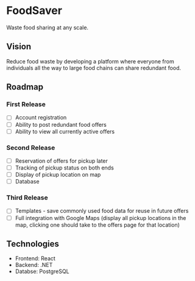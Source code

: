 # FoodSaver

Waste food sharing at any scale.

## Vision

Reduce food waste by developing a platform where everyone from individuals all the way to large food chains can share redundant food.

## Roadmap

### First Release

- [ ] Account registration
- [ ] Ability to post redundant food offers
- [ ] Ability to view all currently active offers

### Second Release

- [ ] Reservation of offers for pickup later
- [ ] Tracking of pickup status on both ends
- [ ] Display of pickup location on map
- [ ] Database

### Third Release

- [ ] Templates - save commonly used food data for reuse in future offers
- [ ] Full integration with Google Maps (display all pickup locations in the map, clicking one should take to the offers page for that location)

## Technologies

- Frontend: React
- Backend: .NET
- Databse: PostgreSQL
